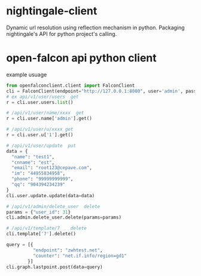 # nightingale-client
Dynamic url resolution using reflection mechanism in python. Packaging nightingale's API for python project's calling.


# open-falcon api python client
example usuage 

```python
from openfalconclient.client import FalconClient
cli = FalconClient(endpoint="http://127.0.0.1:8080", user='admin', password='admin123')
# ex api/v1/user/users  get
r = cli.user.users.list()

# /api/v1/user/name/xxxx  get
r = cli.user.name['admin'].get()

# /api/v1/user/u/xxxx get
r = cli.user.u['1'].get()

# /api/v1/user/update  put
data = {
  "name": "test1",
  "cnname": "est",
  "email": "root123@cepave.com",
  "im": "44955834958",
  "phone": "99999999999",
  "qq": "904394234239"
}
cli.user.update.update(data=data)

# /api/v1/admin/delete_user  delete
params = {"user_id": 31}
cli.admin.delete_user.delete(params=params)

# /api/v1/template/7    delete
cli.template['7'].delete()

query = [{
          "endpoint": "zwhtest.net",
          "counter": "net.if.info/region=gd1"
        }]
cli.graph.lastpoint.post(data=query)
```

